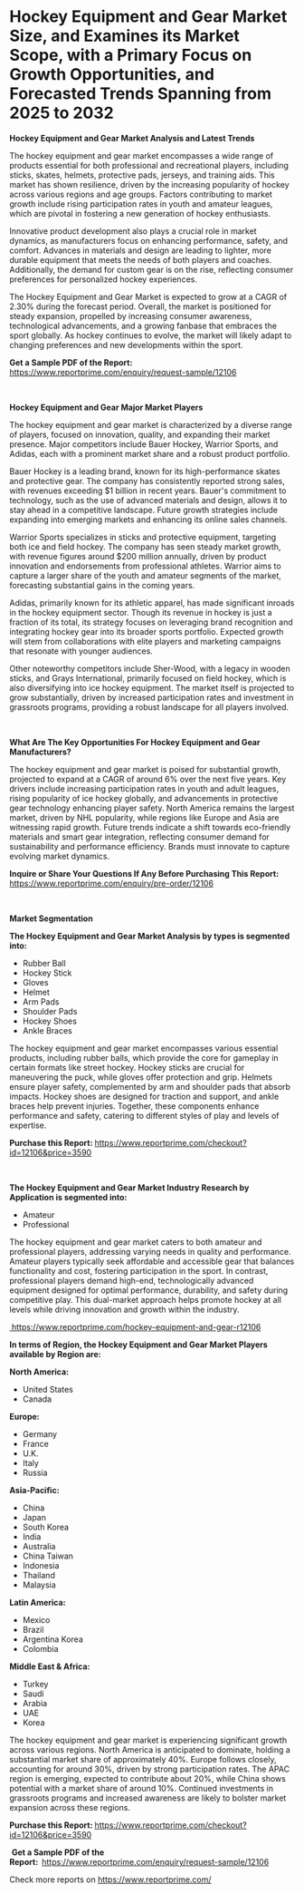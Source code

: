 <p><h1>Hockey Equipment and Gear Market Size, and Examines its Market Scope, with a Primary Focus on Growth Opportunities, and Forecasted Trends Spanning from 2025 to 2032</h1></p><p><strong>Hockey Equipment and Gear Market Analysis and Latest Trends</strong></p>
<p><p>The hockey equipment and gear market encompasses a wide range of products essential for both professional and recreational players, including sticks, skates, helmets, protective pads, jerseys, and training aids. This market has shown resilience, driven by the increasing popularity of hockey across various regions and age groups. Factors contributing to market growth include rising participation rates in youth and amateur leagues, which are pivotal in fostering a new generation of hockey enthusiasts.</p><p>Innovative product development also plays a crucial role in market dynamics, as manufacturers focus on enhancing performance, safety, and comfort. Advances in materials and design are leading to lighter, more durable equipment that meets the needs of both players and coaches. Additionally, the demand for custom gear is on the rise, reflecting consumer preferences for personalized hockey experiences.</p><p>The Hockey Equipment and Gear Market is expected to grow at a CAGR of 2.30% during the forecast period. Overall, the market is positioned for steady expansion, propelled by increasing consumer awareness, technological advancements, and a growing fanbase that embraces the sport globally. As hockey continues to evolve, the market will likely adapt to changing preferences and new developments within the sport.</p></p>
<p><strong>Get a Sample PDF of the Report:&nbsp;</strong> <a href="https://www.reportprime.com/enquiry/request-sample/12106?utm_campaign=2535&utm_medium=2&utm_source=Github&utm_content=ia&utm_term=18032025&utm_id=hockey-equipment-and-gear">https://www.reportprime.com/enquiry/request-sample/12106</a></p>
<p>&nbsp;</p>
<p><strong>Hockey Equipment and Gear Major Market Players</strong></p>
<p><p>The hockey equipment and gear market is characterized by a diverse range of players, focused on innovation, quality, and expanding their market presence. Major competitors include Bauer Hockey, Warrior Sports, and Adidas, each with a prominent market share and a robust product portfolio.</p><p>Bauer Hockey is a leading brand, known for its high-performance skates and protective gear. The company has consistently reported strong sales, with revenues exceeding $1 billion in recent years. Bauer's commitment to technology, such as the use of advanced materials and design, allows it to stay ahead in a competitive landscape. Future growth strategies include expanding into emerging markets and enhancing its online sales channels.</p><p>Warrior Sports specializes in sticks and protective equipment, targeting both ice and field hockey. The company has seen steady market growth, with revenue figures around $200 million annually, driven by product innovation and endorsements from professional athletes. Warrior aims to capture a larger share of the youth and amateur segments of the market, forecasting substantial gains in the coming years.</p><p>Adidas, primarily known for its athletic apparel, has made significant inroads in the hockey equipment sector. Though its revenue in hockey is just a fraction of its total, its strategy focuses on leveraging brand recognition and integrating hockey gear into its broader sports portfolio. Expected growth will stem from collaborations with elite players and marketing campaigns that resonate with younger audiences.</p><p>Other noteworthy competitors include Sher-Wood, with a legacy in wooden sticks, and Grays International, primarily focused on field hockey, which is also diversifying into ice hockey equipment. The market itself is projected to grow substantially, driven by increased participation rates and investment in grassroots programs, providing a robust landscape for all players involved.</p></p>
<p>&nbsp;</p>
<p><strong>What Are The Key Opportunities For Hockey Equipment and Gear Manufacturers?</strong></p>
<p><p>The hockey equipment and gear market is poised for substantial growth, projected to expand at a CAGR of around 6% over the next five years. Key drivers include increasing participation rates in youth and adult leagues, rising popularity of ice hockey globally, and advancements in protective gear technology enhancing player safety. North America remains the largest market, driven by NHL popularity, while regions like Europe and Asia are witnessing rapid growth. Future trends indicate a shift towards eco-friendly materials and smart gear integration, reflecting consumer demand for sustainability and performance efficiency. Brands must innovate to capture evolving market dynamics.</p></p>
<p><strong>Inquire or Share Your Questions If Any Before Purchasing This Report:</strong> <a href="https://www.reportprime.com/enquiry/pre-order/12106?utm_campaign=2535&utm_medium=2&utm_source=Github&utm_content=ia&utm_term=18032025&utm_id=hockey-equipment-and-gear">https://www.reportprime.com/enquiry/pre-order/12106</a></p>
<p>&nbsp;</p>
<p><strong>Market Segmentation</strong></p>
<p><strong>The Hockey Equipment and Gear Market Analysis by types is segmented into:</strong></p>
<p><ul><li>Rubber Ball</li><li>Hockey Stick</li><li>Gloves</li><li>Helmet</li><li>Arm Pads</li><li>Shoulder Pads</li><li>Hockey Shoes</li><li>Ankle Braces</li></ul></p>
<p><p>The hockey equipment and gear market encompasses various essential products, including rubber balls, which provide the core for gameplay in certain formats like street hockey. Hockey sticks are crucial for maneuvering the puck, while gloves offer protection and grip. Helmets ensure player safety, complemented by arm and shoulder pads that absorb impacts. Hockey shoes are designed for traction and support, and ankle braces help prevent injuries. Together, these components enhance performance and safety, catering to different styles of play and levels of expertise.</p></p>
<p><strong>Purchase this Report:&nbsp;</strong><a href="https://www.reportprime.com/checkout?id=12106&price=3590&utm_campaign=2535&utm_medium=2&utm_source=Github&utm_content=ia&utm_term=18032025&utm_id=hockey-equipment-and-gear">https://www.reportprime.com/checkout?id=12106&price=3590</a></p>
<p>&nbsp;</p>
<p><strong>The Hockey Equipment and Gear Market Industry Research by Application is segmented into:</strong></p>
<p><ul><li>Amateur</li><li>Professional</li></ul></p>
<p><p>The hockey equipment and gear market caters to both amateur and professional players, addressing varying needs in quality and performance. Amateur players typically seek affordable and accessible gear that balances functionality and cost, fostering participation in the sport. In contrast, professional players demand high-end, technologically advanced equipment designed for optimal performance, durability, and safety during competitive play. This dual-market approach helps promote hockey at all levels while driving innovation and growth within the industry.</p></p>
<p><a href="https://www.reportprime.com/hockey-equipment-and-gear-r12106?utm_campaign=2535&utm_medium=2&utm_source=Github&utm_content=ia&utm_term=18032025&utm_id=hockey-equipment-and-gear">&nbsp;https://www.reportprime.com/hockey-equipment-and-gear-r12106</a></p>
<p><strong>In terms of Region, the Hockey Equipment and Gear Market Players available by Region are:</strong></p>
<p>
    <p> <strong> North America: </strong>
        <ul>
            <li>United States</li>
            <li>Canada</li>
        </ul>
        </p> 
    <p> <strong> Europe: </strong>
        <ul>
            <li>Germany</li>
            <li>France</li>
            <li>U.K.</li>
            <li>Italy</li>
            <li>Russia</li>
        </ul>
        </p> 
    <p> <strong> Asia-Pacific: </strong>
        <ul>
            <li>China</li>
            <li>Japan</li>
            <li>South Korea</li>
            <li>India</li>
            <li>Australia</li>
            <li>China Taiwan</li>
            <li>Indonesia</li>
            <li>Thailand</li>
            <li>Malaysia</li>
        </ul>
        </p> 
    <p> <strong> Latin America: </strong>
        <ul>
            <li>Mexico</li>
            <li>Brazil</li>
            <li>Argentina Korea</li>
            <li>Colombia</li>
        </ul>
        </p> 
    <p> <strong> Middle East & Africa: </strong>
        <ul>
            <li>Turkey</li>
            <li>Saudi</li>
            <li>Arabia</li>
            <li>UAE</li>
            <li>Korea</li>
        </ul>
    </p>
    </p>
<p><p>The hockey equipment and gear market is experiencing significant growth across various regions. North America is anticipated to dominate, holding a substantial market share of approximately 40%. Europe follows closely, accounting for around 30%, driven by strong participation rates. The APAC region is emerging, expected to contribute about 20%, while China shows potential with a market share of around 10%. Continued investments in grassroots programs and increased awareness are likely to bolster market expansion across these regions.</p></p>
<p><strong>Purchase this Report: </strong><a href="https://www.reportprime.com/checkout?id=12106&price=3590&utm_campaign=2535&utm_medium=2&utm_source=Github&utm_content=ia&utm_term=18032025&utm_id=hockey-equipment-and-gear">https://www.reportprime.com/checkout?id=12106&price=3590</a></p>
<p>&nbsp;<strong>Get a Sample PDF of the Report:&nbsp;&nbsp;</strong><a href="https://www.reportprime.com/enquiry/request-sample/12106?utm_campaign=2535&utm_medium=2&utm_source=Github&utm_content=ia&utm_term=18032025&utm_id=hockey-equipment-and-gear">https://www.reportprime.com/enquiry/request-sample/12106</a></p>
<p><strong></strong></p>
<p>Check more reports on <a href="https://www.reportprime.com/?utm_campaign=2535&utm_medium=2&utm_source=Github&utm_content=ia&utm_term=18032025&utm_id=hockey-equipment-and-gear">https://www.reportprime.com/</a></p>